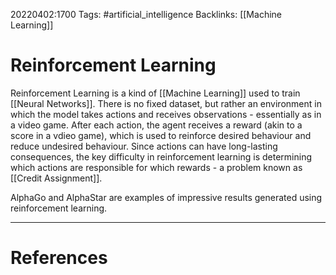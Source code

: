 20220402:1700
Tags: #artificial_intelligence 
Backlinks: [[Machine Learning]]
# Reinforcement Learning
Reinforcement Learning is a kind of [[Machine Learning]] used to train [[Neural Networks]].
There is no fixed dataset, but rather an environment in which the model takes actions and receives observations - essentially as in a video game. After each action, the agent receives a reward (akin to a score in a vdieo game), which is used to reinforce desired behaviour and reduce undesired behaviour. Since actions can have long-lasting consequences, the key difficulty in reinforcement learning is determining which actions are responsible for which rewards - a problem known as [[Credit Assignment]].

AlphaGo and AlphaStar are examples of impressive results generated using reinforcement learning.

---
# References
